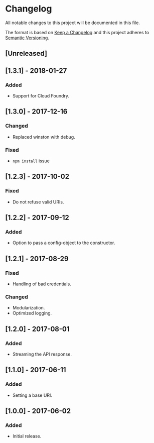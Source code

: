 # Changelog
All notable changes to this project will be documented in this file.

The format is based on [Keep a Changelog](http://keepachangelog.com/en/1.0.0/)
and this project adheres to [Semantic Versioning](http://semver.org/spec/v2.0.0.html).

## [Unreleased]

## [1.3.1] - 2018-01-27

### Added
- Support for Cloud Foundry.

## [1.3.0] - 2017-12-16

### Changed
- Replaced winston with debug.

### Fixed
- `npm install` issue

## [1.2.3] - 2017-10-02
### Fixed
- Do not refuse valid URIs.

## [1.2.2] - 2017-09-12
### Added
- Option to pass a config-object to the constructor.

## [1.2.1] - 2017-08-29
### Fixed
- Handling of bad credentials.

### Changed
- Modularization.
- Optimized logging.

## [1.2.0] - 2017-08-01
### Added
- Streaming the API response.

## [1.1.0] - 2017-06-11
### Added
- Setting a base URI.

## [1.0.0] - 2017-06-02
### Added
- Initial release.